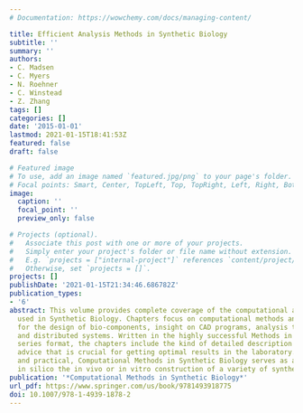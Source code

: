 ```yaml
---
# Documentation: https://wowchemy.com/docs/managing-content/

title: Efficient Analysis Methods in Synthetic Biology
subtitle: ''
summary: ''
authors:
- C. Madsen
- C. Myers
- N. Roehner
- C. Winstead
- Z. Zhang
tags: []
categories: []
date: '2015-01-01'
lastmod: 2021-01-15T18:41:53Z
featured: false
draft: false

# Featured image
# To use, add an image named `featured.jpg/png` to your page's folder.
# Focal points: Smart, Center, TopLeft, Top, TopRight, Left, Right, BottomLeft, Bottom, BottomRight.
image:
  caption: ''
  focal_point: ''
  preview_only: false

# Projects (optional).
#   Associate this post with one or more of your projects.
#   Simply enter your project's folder or file name without extension.
#   E.g. `projects = ["internal-project"]` references `content/project/deep-learning/index.md`.
#   Otherwise, set `projects = []`.
projects: []
publishDate: '2021-01-15T21:34:46.686782Z'
publication_types:
- '6'
abstract: This volume provides complete coverage of the computational approaches currently
  used in Synthetic Biology. Chapters focus on computational methods and algorithms
  for the design of bio-components, insight on CAD programs, analysis techniques,
  and distributed systems. Written in the highly successful Methods in Molecular Biology
  series format, the chapters include the kind of detailed description and implementation
  advice that is crucial for getting optimal results in the laboratory. Authoritative
  and practical, Computational Methods in Synthetic Biology serves as a guide to plan
  in silico the in vivo or in vitro construction of a variety of synthetic bio-circuits.
publication: '*Computational Methods in Synthetic Biology*'
url_pdf: https://www.springer.com/us/book/9781493918775
doi: 10.1007/978-1-4939-1878-2
---
```

